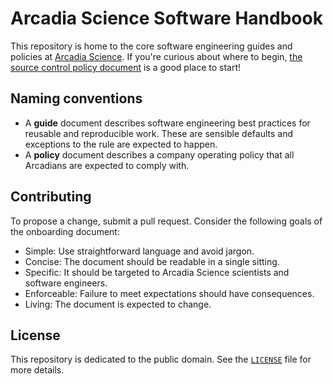 # Arcadia Science Software Handbook

This repository is home to the core software engineering guides and policies at [Arcadia Science](https://www.arcadiascience.com/). If you're curious about where to begin, [the source control policy document](/guides-and-policies/policy-source-control) is a good place to start!

## Naming conventions

- A **guide** document describes software engineering best practices for reusable and reproducible work. These are sensible defaults and exceptions to the rule are expected to happen.
- A **policy** document describes a company operating policy that all Arcadians are expected to comply with.

## Contributing

To propose a change, submit a pull request. Consider the following goals of the onboarding document:

- Simple: Use straightforward language and avoid jargon.
- Concise: The document should be readable in a single sitting.
- Specific: It should be targeted to Arcadia Science scientists and software engineers.
- Enforceable: Failure to meet expectations should have consequences.
- Living: The document is expected to change.

## License

This repository is dedicated to the public domain.
See the [`LICENSE`](LICENSE) file for more details.
